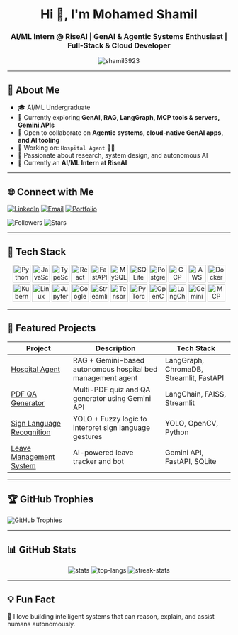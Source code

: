 <h1 align="center">Hi 👋, I'm Mohamed Shamil</h1>
<h3 align="center">AI/ML Intern @ RiseAI | GenAI & Agentic Systems Enthusiast | Full-Stack & Cloud Developer</h3>

<p align="center">
  <img src="https://komarev.com/ghpvc/?username=shamil3923&label=Profile%20views&color=0e75b6&style=flat" alt="shamil3923" />
</p>

---

## 🚀 About Me

- 🎓 AI/ML Undergraduate  
- 🌱 Currently exploring **GenAI, RAG, LangGraph, MCP tools & servers, Gemini APIs**
- 👯 Open to collaborate on **Agentic systems, cloud-native GenAI apps, and AI tooling**
- 🚀 Working on: `Hospital Agent` 🏥💡  
- 🧠 Passionate about research, system design, and autonomous AI
- 💼 Currently an **AI/ML Intern at RiseAI**

---

## 🌐 Connect with Me

[![LinkedIn](https://img.shields.io/badge/-LinkedIn-blue?style=for-the-badge&logo=linkedin&logoColor=white)](https://www.linkedin.com/in/mohamed-shamil-b40295253/)
[![Email](https://img.shields.io/badge/-Email-red?style=for-the-badge&logo=gmail&logoColor=white)](mailto:mrmshamil1786@gmail.com)
[![Portfolio](https://img.shields.io/badge/-Portfolio-black?style=for-the-badge&logo=web&logoColor=white)](https://shamil3923.vercel.app/)

![Followers](https://img.shields.io/github/followers/shamil3923?label=Followers&style=social)
![Stars](https://img.shields.io/github/stars/shamil3923?label=Stars&style=social)

---

## 🔧 Tech Stack

<p align="center">

  <!-- Programming Languages -->
  <img src="https://cdn.jsdelivr.net/gh/devicons/devicon/icons/python/python-original.svg" alt="Python" width="40" />
  <img src="https://cdn.jsdelivr.net/gh/devicons/devicon/icons/javascript/javascript-original.svg" alt="JavaScript" width="40" />
  <img src="https://cdn.jsdelivr.net/gh/devicons/devicon/icons/typescript/typescript-original.svg" alt="TypeScript" width="40" />

  <!-- Frontend & Backend -->
  <img src="https://cdn.jsdelivr.net/gh/devicons/devicon/icons/react/react-original.svg" alt="React" width="40" />
  <img src="https://cdn.jsdelivr.net/gh/devicons/devicon/icons/fastapi/fastapi-original.svg" alt="FastAPI" width="40" />

  <!-- Databases -->
  <img src="https://cdn.jsdelivr.net/gh/devicons/devicon/icons/mysql/mysql-original.svg" alt="MySQL" width="40" />
  <img src="https://cdn.jsdelivr.net/gh/devicons/devicon/icons/sqlite/sqlite-original.svg" alt="SQLite" width="40" />
  <img src="https://cdn.jsdelivr.net/gh/devicons/devicon/icons/postgresql/postgresql-original.svg" alt="PostgreSQL" width="40" />

  <!-- Cloud & DevOps -->
  <img src="https://cdn.jsdelivr.net/gh/devicons/devicon/icons/googlecloud/googlecloud-original.svg" alt="GCP" width="40" />
  <img src="https://cdn.jsdelivr.net/gh/devicons/devicon/icons/amazonwebservices/amazonwebservices-original.svg" alt="AWS" width="40" />
  <img src="https://cdn.jsdelivr.net/gh/devicons/devicon/icons/docker/docker-original.svg" alt="Docker" width="40" />
  <img src="https://cdn.jsdelivr.net/gh/devicons/devicon/icons/kubernetes/kubernetes-plain.svg" alt="Kubernetes" width="40" />

  <!-- Tools -->
  <img src="https://cdn.jsdelivr.net/gh/devicons/devicon/icons/linux/linux-original.svg" alt="Linux" width="40" />
  <img src="https://cdn.jsdelivr.net/gh/devicons/devicon/icons/jupyter/jupyter-original.svg" alt="Jupyter" width="40" />
  <img src="https://upload.wikimedia.org/wikipedia/commons/3/38/Google_Colaboratory_SVG_Logo.svg" alt="Google Colab" width="40" />
  <img src="https://streamlit.io/images/brand/streamlit-mark-color.svg" alt="Streamlit" width="40" />

  <!-- AI/ML Frameworks -->
  <img src="https://cdn.jsdelivr.net/gh/devicons/devicon/icons/tensorflow/tensorflow-original.svg" alt="TensorFlow" width="40" />
  <img src="https://cdn.jsdelivr.net/gh/devicons/devicon/icons/pytorch/pytorch-original.svg" alt="PyTorch" width="40" />
  <img src="https://upload.wikimedia.org/wikipedia/commons/2/29/OpenCV_Logo_with_text_svg_version.svg" alt="OpenCV" width="40" />

  <!-- Other Tools / Libraries -->
  <img src="https://raw.githubusercontent.com/dair-ai/Prompt-Engineering-Guide/main/images/langchain-logo.png" alt="LangChain" width="40" />
  <img src="https://upload.wikimedia.org/wikipedia/commons/0/0b/Vertex_AI_Logo.svg" alt="Gemini / Vertex AI" width="40" />
  <img src="https://static.wixstatic.com/media/9bcd6c_c611b30e1a4740b6be99b1967be0cc07~mv2.png" alt="MCP" width="40" />

</p>

---

## 💼 Featured Projects

| Project | Description | Tech Stack |
|--------|-------------|------------|
| [Hospital Agent](https://github.com/shamil3923/Hospital_agent) | RAG + Gemini-based autonomous hospital bed management agent | LangGraph, ChromaDB, Streamlit, FastAPI |
| [PDF QA Generator](https://github.com/shamil3923/pdf-qa-tool) | Multi-PDF quiz and QA generator using Gemini API | LangChain, FAISS, Streamlit |
| [Sign Language Recognition](https://github.com/shamil3923/sign-language-yolo) | YOLO + Fuzzy logic to interpret sign language gestures | YOLO, OpenCV, Python |
| [Leave Management System](https://github.com/shamil3923/leave-ai) | AI-powered leave tracker and bot | Gemini API, FastAPI, SQLite |

---

## 🏆 GitHub Trophies

![GitHub Trophies](https://github-profile-trophy.vercel.app/?username=shamil3923&theme=tokyonight&column=7)

---

## 📊 GitHub Stats

<p align="center">
  <img src="https://github-readme-stats.vercel.app/api?username=shamil3923&count_private=true&show_icons=true&theme=radical" alt="stats" />
  <img src="https://github-readme-stats.vercel.app/api/top-langs/?username=shamil3923&layout=compact&theme=radical" alt="top-langs" />
  <img src="https://streak-stats.demolab.com?user=shamil3923&theme=radical&hide_border=false" alt="streak-stats" />
</p>

---

## 💡 Fun Fact

🧠 I love building intelligent systems that can reason, explain, and assist humans autonomously.
